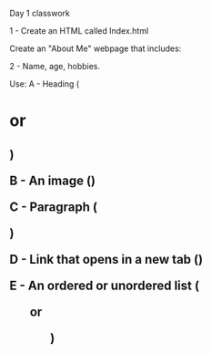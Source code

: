 Day 1 classwork

1 - Create an HTML called Index.html

Create an "About Me" webpage that includes:

2 - Name, age, hobbies.

Use:
A - Heading (<h1> or <h2>)

B - An image (<img>)

C - Paragraph (<p>)

D - Link that opens in a new tab (<a>)

E - An ordered or unordered list (<ol> or <ul>)